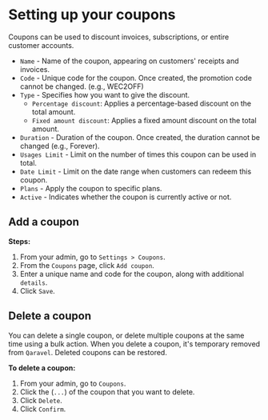 #   Setting up your coupons
Coupons can be used to discount invoices, subscriptions, or entire customer accounts.

-   `Name` - Name of the coupon, appearing on customers' receipts and invoices.
-   `Code` - Unique code for the coupon. Once created, the promotion code cannot be changed. (e.g., WEC2OFF)
-   `Type` - Specifies how you want to give the discount.
    -   `Percentage discount`: Applies a percentage-based discount on the total amount.
    -   `Fixed amount discount`: Applies a fixed amount discount on the total amount.
-   `Duration` - Duration of the coupon. Once created, the duration cannot be changed (e.g., Forever).
-   `Usages Limit` - Limit on the number of times this coupon can be used in total.
-   `Date Limit` - Limit on the date range when customers can redeem this coupon.
-   `Plans` - Apply the coupon to specific plans.
-   `Active` - Indicates whether the coupon is currently active or not.

##  Add a coupon

**Steps:**

1.  From your admin, go to `Settings > Coupons`.
2.  From the `Coupons` page, click `Add coupon`.
3.  Enter a unique name and code for the coupon, along with additional `details`.
4.  Click `Save`.

##  Delete a coupon
You can delete a single coupon, or delete multiple coupons at the same time using a bulk action. When you delete a coupon, it's temporary removed from `Qaravel`. Deleted coupons can be restored.

**To delete a coupon:**

1.  From your admin, go to `Coupons`.
2.  Click the (`...`) of the coupon that you want to delete.
3.  Click `Delete`.
4.  Click `Confirm`.